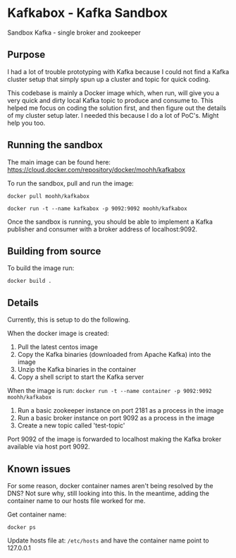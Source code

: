 # Kafkabox - Kafka Sandbox
Sandbox Kafka - single broker and zookeeper

## Purpose

I had a lot of trouble prototyping with Kafka because I could not find a Kafka cluster setup that simply spun up a cluster and topic for quick coding.

This codebase is mainly a Docker image which, when run, will give you a very quick and dirty local Kafka topic to produce and consume to. This helped me focus on coding the solution first, and then figure out the details of my cluster setup later. I needed this because I do a lot of PoC's. Might help you too.

## Running the sandbox

The main image can be found here: https://cloud.docker.com/repository/docker/moohh/kafkabox

To run the sandbox, pull and run the image:

```
docker pull moohh/kafkabox

docker run -t --name kafkabox -p 9092:9092 moohh/kafkabox
```

Once the sandbox is running, you should be able to implement a Kafka publisher and consumer with a broker address of localhost:9092.

## Building from source

To build the image run:

`
docker build .
`

## Details

Currently, this is setup to do the following.

When the docker image is created:
1. Pull the latest centos image
2. Copy the Kafka binaries (downloaded from Apache Kafka) into the image
3. Unzip the Kafka binaries in the container
4. Copy a shell script to start the Kafka server

When the image is run:
`docker run -t --name container -p 9092:9092 moohh/kafkabox`
1. Run a basic zookeeper instance on port 2181  as a process in the image
2. Run a basic broker instance on port 9092 as a process in the image
3. Create a new topic called 'test-topic'

Port 9092 of the image is forwarded to localhost making the Kafka broker available via host port 9092.

## Known issues

For some reason, docker container names aren't being resolved by the DNS? Not sure why, still looking into this. In the meantime, adding the container name to our hosts file worked for me.

Get container name:

`docker ps`

Update hosts file at: `/etc/hosts` and have the container name point to 127.0.0.1
